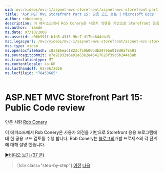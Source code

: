 ```yaml
---
uid: mvc/videos/mvc-1/aspnet-mvc-storefront/aspnet-mvc-storefront-part-15-public-code-review
title: 'ASP.NET MVC Storefront Part 15: 공용 코드 검토 | Microsoft Docs'
author: robconery
description: 이 에피소드에서 Rob Conery은 사용자 의견을 기반으로 Storefront 응용 프로그램에 대 한 공용 코드 검토를 수행 합니다. Rob Conery는 개발의 각 단계를 문서화 했습니다.
ms.author: riande
ms.date: 07/10/2008
ms.assetid: c06b991f-b1d8-4315-9bc7-d17bc644cbd3
msc.legacyurl: /mvc/videos/mvc-1/aspnet-mvc-storefront/aspnet-mvc-storefront-part-15-public-code-review
msc.type: video
ms.openlocfilehash: c8aa86eac1823cf59b06bdb297ebe018d9af8a91
ms.sourcegitcommit: e7e91932a6e91a63e2e46417626f39d6b244a3ab
ms.translationtype: MT
ms.contentlocale: ko-KR
ms.lasthandoff: 03/06/2020
ms.locfileid: "78450665"
---
```

# <a name="aspnet-mvc-storefront-part-15-public-code-review"></a>ASP.NET MVC Storefront Part 15: Public Code review

만든 사람 [Rob Conery](https://github.com/robconery)

이 에피소드에서 Rob Conery은 사용자 의견을 기반으로 Storefront 응용 프로그램에 대 한 공용 코드 검토를 수행 합니다. Rob Conery는 [블로그의](http://blog.wekeroad.com/mvc-storefront/mvcstore-part-15/)개발 프로세스의 각 단계에 대해 설명 했습니다.

[&#9654;비디오 보기 (37 분)](https://channel9.msdn.com/Blogs/ASP-NET-Site-Videos/aspnet-mvc-storefront-part-15-public-code-review)

> [!div class="step-by-step"]
> [이전](aspnet-mvc-storefront-part-14-rich-client-interaction.md)
> [다음](aspnet-mvc-storefront-part-16-membership-redo-with-openid.md)
